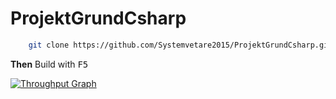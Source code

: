 # ProjektGrundCsharp

```bash
    git clone https://github.com/Systemvetare2015/ProjektGrundCsharp.git
```
**Then**
 Build with <kbd>F5</kbd>


 [![Throughput Graph](https://graphs.waffle.io/Systemvetare2015/ProjektGrundCsharp/throughput.svg)](https://waffle.io/Systemvetare2015/ProjektGrundCsharp/metrics)
